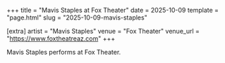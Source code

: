 +++
title = "Mavis Staples at Fox Theater"
date = 2025-10-09
template = "page.html"
slug = "2025-10-09-mavis-staples"

[extra]
artist = "Mavis Staples"
venue = "Fox Theater"
venue_url = "https://www.foxtheatreaz.com"
+++

Mavis Staples performs at Fox Theater.
